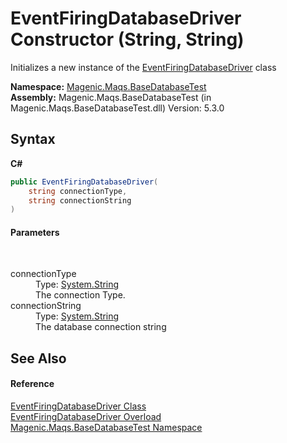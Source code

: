 # EventFiringDatabaseDriver Constructor (String, String)
 

Initializes a new instance of the <a href="MAQS_5/DataBase_AUTOGENERATED/EventFiringDatabaseDriver_Class">EventFiringDatabaseDriver</a> class

**Namespace:**&nbsp;<a href="MAQS_5/DataBase_AUTOGENERATED/Magenic-Maqs-BaseDatabaseTest_Namespace">Magenic.Maqs.BaseDatabaseTest</a><br />**Assembly:**&nbsp;Magenic.Maqs.BaseDatabaseTest (in Magenic.Maqs.BaseDatabaseTest.dll) Version: 5.3.0

## Syntax

**C#**<br />
``` C#
public EventFiringDatabaseDriver(
	string connectionType,
	string connectionString
)
```


#### Parameters
&nbsp;<dl><dt>connectionType</dt><dd>Type: <a href="http://msdn2.microsoft.com/en-us/library/s1wwdcbf" target="_blank">System.String</a><br />The connection Type.</dd><dt>connectionString</dt><dd>Type: <a href="http://msdn2.microsoft.com/en-us/library/s1wwdcbf" target="_blank">System.String</a><br />The database connection string</dd></dl>

## See Also


#### Reference
<a href="MAQS_5/DataBase_AUTOGENERATED/EventFiringDatabaseDriver_Class">EventFiringDatabaseDriver Class</a><br /><a href="MAQS_5/DataBase_AUTOGENERATED/EventFiringDatabaseDriver_Constructor()">EventFiringDatabaseDriver Overload</a><br /><a href="MAQS_5/DataBase_AUTOGENERATED/Magenic-Maqs-BaseDatabaseTest_Namespace">Magenic.Maqs.BaseDatabaseTest Namespace</a><br />